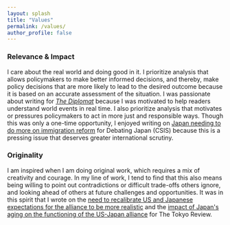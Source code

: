 ```yaml
---
layout: splash
title: "Values"
permalink: /values/
author_profile: false
---
```



### Relevance & Impact

I care about the real world and doing good in it. I prioritize analysis that allows policymakers to make better informed decisions, and thereby, make policy decisions that are more likely to lead to the desired outcome because it is based on an accurate assessment of the situation. I was passionate about writing for <a href="https://thediplomat.com/authors/mina-pollmann/">*The Diplomat*</a> because I was motivated to help readers understand world events in real time. I also prioritize analysis that motivates or pressures policymakers to act in more just and responsible ways. Though this was only a one-time opportunity, I enjoyed writing on <a href="https://www.csis.org/analysis/resolved-japan-has-not-done-enough-bolster-immigration">Japan needing to do more on immigration reform</a> for Debating Japan (CSIS) because this is a pressing issue that deserves greater international scrutiny. 

### Originality

I am inspired when I am doing original work, which requires a mix of creativity and courage. In my line of work, I tend to find that this also means being willing to point out contradictions or difficult trade-offs others ignore, and looking ahead of others at future challenges and opportunities. It was in this spirit that I wrote on the <a href="https://www.tokyoreview.net/2019/06/us-japan-embrace-unequal-alliance/">need to recalibrate US and Japanese expectations for the alliance to be more realistic</a> and the <a href="https://www.tokyoreview.net/2021/02/japan-can-remain-an-important-u-s-ally-despite-demographic-challenges/">impact of Japan's aging on the functioning of the US-Japan alliance</a> for The Tokyo Review.